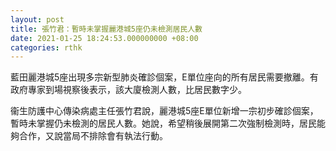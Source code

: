 ```yaml
---
layout: post
title: 張竹君：暫時未掌握麗港城5座仍未檢測居民人數
date: 2021-01-25 18:24:53.000000000 +08:00
categories: rthk
---
```


藍田麗港城5座出現多宗新型肺炎確診個案，E單位座向的所有居民需要撤離。有政府專家到場視察後表示，該大廈檢測人數，比居民數字少。

衞生防護中心傳染病處主任張竹君說，麗港城5座E單位新增一宗初步確診個案，暫時未掌握仍未檢測的居民人數。她說，希望稍後展開第二次強制檢測時，居民能夠合作，又說當局不排除會有執法行動。
